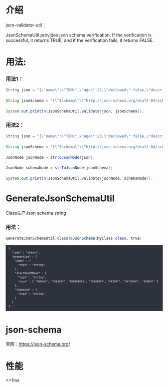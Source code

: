# 介绍
json-validator-util：

JsonSchemaUtil provides json schema verification. If the verification is successful, it returns TRUE, and if the verification fails, it returns FALSE.

# 用法:
### 用法1：
```java
String json = "{\"name\":\"TOM\",\"age\":23,\"declawed\":false,\"description\":\"TOM loves to sleep all day.\"}";

String jsonSchema = "{\"$schema\":\"http://json-schema.org/draft-04/schema#\",\"title\":\"cat\",\"properties\":{\"name\":{\"type\":\"string\"},\"age\":{\"type\":\"number\",\"description\":\"Your cat's age in years\"},\"declawed\":{\"type\":\"boolean\"},\"description\":{\"type\":\"string\"}},\"required\":[\"name\",\"age\",\"declawed\"]}";

System.out.println(JsonSchemaUtil.validate(json, jsonSchema));

```

### 用法2：
```java
String json = "{\"name\":\"TOM\",\"age\":23,\"declawed\":false,\"description\":\"TOM loves to sleep all day.\"}";

String jsonSchema = "{\"$schema\":\"http://json-schema.org/draft-04/schema#\",\"title\":\"cat\",\"properties\":{\"name\":{\"type\":\"string\"},\"age\":{\"type\":\"number\",\"description\":\"Your cat's age in years\"},\"declawed\":{\"type\":\"boolean\"},\"description\":{\"type\":\"string\"}},\"required\":[\"name\",\"age\",\"declawed\"]}";

JsonNode jsonNode = strToJsonNode(json);

JsonNode schemaNode = strToJsonNode(jsonSchema);

System.out.println(JsonSchemaUtil.validate(jsonNode, schemaNode));
```

# GenerateJsonSchemaUtil
Class生产Json schema string
### 用法：
```java
GenerateJsonSchemaUtil.classToJsonSchema(MyClass.class, true)
```
![img.png](img.png)

# json-schema

官网：https://json-schema.org/

# 性能
<=1ms